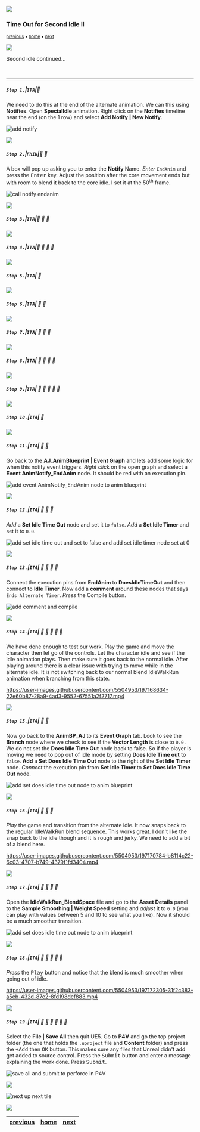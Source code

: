 ![](../images/line3.png)

### Time Out for Second Idle II

<sub>[previous](../second-idle/README.md#user-content-time-out-for-second-idle) • [home](../README.md#user-content-ue4-animations) • [next](../falling/README.md#user-content-falling-animation)</sub>

![](../images/line3.png)

Second idle continued...

<br>

---

##### `Step 1.`\|`ITA`|:small_blue_diamond:

We need to do this at the end of the alternate animation. We can this using **Notifies**. Open **SpecialIdle** animation. Right click on the **Notifies** timeline near the end (on the 1 row) and select **Add Notify | New Notify**.

![add notify](images/AddNotifyToIdleTimeline.png)

![](../images/line2.png)

##### `Step 2.`\|`FHIU`|:small_blue_diamond: :small_blue_diamond: 

A box will pop up asking you to enter the **Notify** Name. *Enter* `EndAnim` and press the <kbd>Enter</kbd> key. Adjust the position after the core movement ends but with room to blend it back to the core idle. I set it at the 50<sup>th</sup> frame.

![call notify endanim](images/NameNotifyEndAnim.png)

![](../images/line2.png)

##### `Step 3.`\|`ITA`|:small_blue_diamond: :small_blue_diamond: :small_blue_diamond:


![](../images/line2.png)

##### `Step 4.`\|`ITA`|:small_blue_diamond: :small_blue_diamond: :small_blue_diamond: :small_blue_diamond:



![](../images/line2.png)

##### `Step 5.`\|`ITA`| :small_orange_diamond:



![](../images/line2.png)

##### `Step 6.`\|`ITA`| :small_orange_diamond: :small_blue_diamond:




![](../images/line2.png)

##### `Step 7.`\|`ITA`| :small_orange_diamond: :small_blue_diamond: :small_blue_diamond:




![](../images/line2.png)

##### `Step 8.`\|`ITA`| :small_orange_diamond: :small_blue_diamond: :small_blue_diamond: :small_blue_diamond:



![](../images/line2.png)

##### `Step 9.`\|`ITA`| :small_orange_diamond: :small_blue_diamond: :small_blue_diamond: :small_blue_diamond: :small_blue_diamond:




![](../images/line2.png)

##### `Step 10.`\|`ITA`| :large_blue_diamond:



![](../images/line2.png)

##### `Step 11.`\|`ITA`| :large_blue_diamond: :small_blue_diamond: 

Go back to the **AJ_AnimBlueprint | Event Graph** and lets add some logic for when this notify event triggers. *Right clic*k on the open graph and select a **Event AnimNotify_EndAnim** node. It should be red with an execution pin.

![add event AnimNotify_EndAnim node to anim blueprint](images/EndAnimAnimEvent.png)

![](../images/line2.png)


##### `Step 12.`\|`ITA`| :large_blue_diamond: :small_blue_diamond: :small_blue_diamond: 

*Add* a **Set Idle Time Out** node and set it to `false`. *Add* a **Set Idle Timer** and set it to `0.0`.

![add set idle time out and set to false and add set idle timer node set at 0](images/ResetVariables.png)

![](../images/line2.png)

##### `Step 13.`\|`ITA`| :large_blue_diamond: :small_blue_diamond: :small_blue_diamond:  :small_blue_diamond: 

Connect the execution pins from **EndAnim** to **DoesIdleTimeOut** and then connect to **Idle Timer**. Now add a **comment** around these nodes that says `Ends Alternate Timer`. *Press* the <kbe>Compile</kbd> button.

![add comment and compile](images/AddCommentCompile.png)

![](../images/line2.png)

##### `Step 14.`\|`ITA`| :large_blue_diamond: :small_blue_diamond: :small_blue_diamond: :small_blue_diamond:  :small_blue_diamond: 

We have done enough to test our work. Play the game and move the character then let go of the controls. Let the character idle and see if the idle animation plays. Then make sure it goes back to the normal idle. After playing around there is a clear issue with trying to move while in the alternate idle. It is not switching back to our normal blend IdleWalkRun animation when branching from this state.

https://user-images.githubusercontent.com/5504953/197168634-22e60b87-28a9-4ad3-9552-67551a2f2717.mp4

![](../images/line2.png)

##### `Step 15.`\|`ITA`| :large_blue_diamond: :small_orange_diamond: 

Now go back to the **AnimBP_AJ** to its **Event Graph** tab. Look to see the **Branch** node where we check to see if the **Vector Length** is close to `0.0.` We do not set the **Does Idle Time Out** node back to false. So if the player is moving we need to pop out of idle mode by setting **Does Idle Time out** to `false`. **Add** a **Set Does Idle Time Out** node to the right of the **Set Idle Timer** node. *Connect* the execution pin from **Set Idle Timer** to **Set Does Idle Time Out** node.

![add set does idle time out node to anim blueprint](images/DoesIdleTimeWaitFalse.png)

![](../images/line2.png)

##### `Step 16.`\|`ITA`| :large_blue_diamond: :small_orange_diamond:   :small_blue_diamond: 

*Play* the game and transition from the alternate idle. It now snaps back to the regular IdleWalkRun blend sequence. This works great. I don't like the snap back to the idle though and it is rough and jerky. We need to add a bit of a blend here.

https://user-images.githubusercontent.com/5504953/197170784-b8114c22-6c03-4707-b749-4379f1fd3404.mp4

![](../images/line2.png)

##### `Step 17.`\|`ITA`| :large_blue_diamond: :small_orange_diamond: :small_blue_diamond: :small_blue_diamond:

Open the **IdleWalkRun_BlendSpace** file and go to the **Asset Details** panel to the **Sample Smoothing | Weight Speed** setting and *adjust* it to `6.0` (you can play with values between 5 and 10 to see what you like). Now it should be a much smoother transition.  

![add set does idle time out node to anim blueprint](images/AdjustBlend.png)

![](../images/line2.png)

##### `Step 18.`\|`ITA`| :large_blue_diamond: :small_orange_diamond: :small_blue_diamond: :small_blue_diamond: :small_blue_diamond:

*Press* the <kbd>Play</kbd> button and notice that the blend is much smoother when going out of idle.

https://user-images.githubusercontent.com/5504953/197172305-31f2c383-a5eb-432d-87e2-8fd198def883.mp4

![](../images/line2.png)

##### `Step 19.`\|`ITA`| :large_blue_diamond: :small_orange_diamond: :small_blue_diamond: :small_blue_diamond: :small_blue_diamond: :small_blue_diamond:

Select the **File | Save All** then quit UE5.   Go to **P4V** and go the top project folder (the one that holds the `.uproject` file and **Content** folder) and press the <kbd>+Add</kbd> then <kbd>OK</kbd> button.  This makes sure any files that Unreal didn't add get added to source control. Press the <kbd>Submit</kbd> button and enter a message explaining the work done.  Press <kbd>Submit</kbd>.

![save all and submit to perforce in P4V](images/submitP4.png)

![](../images/line1.png)

<!-- <img src="https://via.placeholder.com/1000x100/45D7CA/000000/?text=Next Up - Falling Animation"> -->
![next up next tile](images/banner.png)

![](../images/line1.png)

| [previous](../second-idle/README.md#user-content-time-out-for-second-idle)| [home](../README.md#user-content-ue4-animations) | [next](../falling/README.md#user-content-falling-animation)|
|---|---|---|
